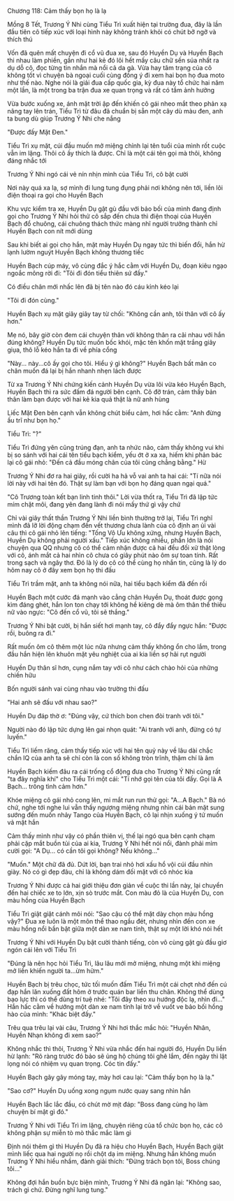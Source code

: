 




Chương 118: Cảm thấy bọn họ là lạ

Mồng 8 Tết, Trương Ý Nhi cùng Tiểu Trì xuất hiện tại trường đua, đây là lần đầu tiên cô tiếp xúc với loại hình này không tránh khỏi có chút bỡ ngỡ và thích thú

Vốn đã quên mất chuyện đi cổ vũ đua xe, sau đó Huyền Dụ và Huyền Bạch thi nhau làm phiền, gần như hai kẻ đó lôi hết mấy câu chữ sến súa nhất ra dụ dỗ cô, đọc từng tin nhắn mà nổi cả da gà. Vừa hay tâm trạng của cô không tốt vì chuyện bà ngoại cuối cùng đồng ý đi xem hai bọn họ đua moto như thế nào. Nghe nói là giải đua cấp quốc gia, kỳ đua này tổ chức hai năm một lần, là một trong ba trận đua xe quan trọng và rất có tầm ảnh hưởng

Vừa bước xuống xe, ánh mặt trời ập đến khiến cô gái nheo mắt theo phản xạ nâng tay lên trán, Tiểu Trì từ đâu đã chuẩn bị sẵn một cây dù màu đen, anh ta bung dù giúp Trương Ý Nhi che nắng

"Được đấy Mặt Đen."

Tiểu Trì xụ mặt, cúi đầu muốn mở miệng chỉnh lại tên tuổi của mình rốt cuộc vẫn im lặng. Thôi cô ấy thích là được. Chỉ là một cái tên gọi mà thôi, không đáng nhắc tới

Trương Ý Nhi ngó cái vẻ nín nhịn mình của Tiểu Trì, cô bật cười

Nơi này quá xa lạ, sợ mình đi lung tung đụng phải nơi không nên tới, liền lôi điện thoại ra gọi cho Huyền Bạch

Khu vực kiểm tra xe, Huyền Dụ gật gù đầu với bảo bối của mình đang định gọi cho Trương Ý Nhi hỏi thử cô sắp đến chưa thì điện thoại của Huyền Bạch đổ chuông, cái chuông thách thức màng nhĩ người trưởng thành chỉ Huyền Bạch con nít mới dùng

Sau khi biết ai gọi cho hắn, mặt mày Huyền Dụ ngay tức thì biến đổi, hắn hừ lạnh lườm nguýt Huyền Bạch không thương tiếc

Huyền Bạch cúp máy, vô cùng đắc ý hắc cằm với Huyền Dụ, đoạn kiêu ngạo ngoắc mông rời đi: "Tôi đi đón tiểu thiên sứ đấy."


Có điều chân mới nhấc lên đã bị tên nào đó cáu kỉnh kéo lại

"Tôi đi đón cùng."

Huyền Bạch xụ mặt giãy giãy tay từ chối: "Không cần anh, tôi thân với cô ấy hơn."

Mẹ nó, bây giờ còn đem cái chuyện thân với không thân ra cãi nhau với hắn đúng không? Huyền Dụ tức muốn bốc khói, mặc tên khốn mặt trắng giãy giụa, thô lỗ kéo hắn ta đi về phía cổng

"Này... này...cô ấy gọi cho tôi. Hiểu ý gì không?" Huyền Bạch bất mãn co chân muốn đá lại bị hắn nhanh nhẹn lách được

Từ xa Trương Ý Nhi chứng kiến cảnh Huyền Dụ vừa lôi vừa kéo Huyền Bạch, Huyền Bạch thì ra sức đấm đá người bên cạnh. Cô đỡ trán, cảm thấy bản thân làm bạn được với hai kẻ kia quả thật là nữ anh hùng

Liếc Mặt Đen bên cạnh vẫn không chút biểu cảm, hơi hấc cằm: "Anh đừng ấu trĩ như bọn họ."

Tiểu Trì: "?"

Tiểu Trì đứng yên cũng trúng đạn, anh ta nhức não, cảm thấy không vui khi bị so sánh với hai cái tên tiểu bạch kiểm, yếu ớt ở xa xa, hiếm khi phản bác lại cô gái nhỏ: "Đến cả đầu móng chân của tôi cũng chẳng bằng." Hừ

Trương Ý Nhi đơ ra hai giây, rồi cười ha hả vỗ vai anh ta hai cái: "Tí nữa nói lời này với hai tên đó. Thật sự làm bạn với bọn họ đáng quan ngại quá."

"Cô Trương toàn kết bạn linh tinh thôi." Lời vừa thốt ra, Tiểu Trì đã lập tức mím chặt môi, đang yên đang lành đi nói mấy thứ gì vậy chứ

Chỉ vài giây thất thần Trương Ý Nhi liền bình thường trở lại, Tiểu Trì nghĩ mình đã lỡ lời động chạm đến vết thương chưa lành của cô định an ủi vài câu thì cô gái nhỏ lên tiếng: "Tống Vô Ưu không xứng, nhưng Huyền Bạch, Huyền Dụ không phải người xấu." Tiếp xúc không nhiều, phần lớn là nói chuyện qua QQ nhưng cô có thể cảm nhận được cả hai đều đối xử thật lòng với cô, ánh mắt cả hai nhìn cô chưa có giây phút nào ôm sự toan tính. Rất trong sạch và ngây thơ. Đó là lý do cô có thể cùng họ nhắn tin, cũng là lý do hôm nay cô ở đây xem bọn họ thi đấu

Tiểu Trì trầm mặt, anh ta không nói nữa, hai tiểu bạch kiểm đã đến rồi

Huyền Bạch một cước đá mạnh vào cẳng chân Huyền Dụ, thoát được gọng kìm đáng ghét, hắn lon ton chạy tới không hề kiêng dè mà ôm thân thể thiếu nữ vào ngực: "Cô đến cổ vũ, tôi sẽ thắng."

Trương Ý Nhi bật cười, bị hắn siết hơi mạnh tay, cô đẩy đẩy ngực hắn: "Được rồi, buông ra đi."


Rất muốn ôm cô thêm một lúc nữa nhưng cảm thấy không ổn cho lắm, trong đầu hắn hiện lên khuôn mặt yêu nghiệt của ai kia liền sợ hãi rụt người

Huyền Dụ thân sĩ hơn, cụng nắm tay với cô như cách chào hỏi của những chiến hữu

Bốn người sánh vai cùng nhau vào trường thi đấu

"Hai anh sẽ đấu với nhau sao?"

Huyền Dụ đáp thờ ơ: "Đúng vậy, cứ thích bon chen đòi tranh với tôi."

Người nào đó lập tức dựng lên gai nhọn quát: "Ai tranh với anh, đừng có tự luyến."

Tiểu Trì liếm răng, cảm thấy tiếp xúc với hai tên quỷ này về lâu dài chắc chắn IQ của anh ta sẽ chỉ còn là con số không tròn trĩnh, thậm chí là âm

Huyền Bạch kiếm đâu ra cái trống cổ động đưa cho Trương Ý Nhi cũng rất "ta đây nghĩa khí" cho Tiểu Trì một cái: "Tí nhớ gọi tên của tôi đấy. Gọi là A Bạch... trông tình cảm hơn."

Khóe miệng cô gái nhỏ cong lên, mi mắt run run thử gọi: "A...A Bạch." Bà nó chứ, nghe tới nghe lui vẫn thấy ngượng miệng nhưng nhìn cái bản mặt sung sướng đến muốn nhảy Tango của Huyền Bạch, cô lại nhịn xuống ý tứ muốn vả mặt hắn

Cảm thấy mình như vậy có phần thiên vị, thế lại ngó qua bên cạnh chạm phải cặp mắt buồn tủi của ai kia, Trương Ý Nhi hết nói nổi, đành phải mỉm cười gọi: "A Dụ... có cần tôi gọi không? Nếu không..."

"Muốn." Một chữ đã đủ. Dứt lời, bạn trai nhỏ hơi xấu hổ vội cúi đầu nhìn giày. Nó có gì đẹp đâu, chỉ là không dám đối mặt với cô nhóc kia

Trương Ý Nhi được cả hai giới thiệu đơn giản về cuộc thi lần này, lại chuyển đến hai chiếc xe to lớn, xịn sò trước mắt. Con màu đỏ là của Huyền Dụ, con màu hồng của Huyền Bạch

Tiểu Trì giật giật cánh môi nói: "Sao cậu có thể mặt dày chọn màu hồng vậy?" Đua xe luôn là một môn thể thao ngầu đét, nhưng nhìn đến con xe màu hồng nổi bần bật giữa một dàn xe nam tính, thật sự một lời khó nói hết

Trương Ý Nhi với Huyền Dụ bật cười thành tiếng, còn vô cùng gật gù đầu giơ ngón cái lên với Tiểu Trì


"Đúng là nên học hỏi Tiểu Trì, lâu lâu mới mở miệng, nhưng một khi miệng mở liền khiến người ta...ừm hửm."

Huyền Bạch bị trêu chọc, tức tối muốn đấm Tiểu Trì một cái chợt nhớ đến cú đạp hắn lăn xuống đất hôm ở trước quán bar liền thu chân. Không thể dùng bạo lực thì có thể dùng trí tuệ nhé: "Tôi đây theo xu hướng độc lạ, nhìn đi..." Hắn hấc cằm về hướng một dàn xe nam tính lại trở về vuốt ve bảo bối hồng hào của mình: "Khác biệt đấy."

Trêu qua trêu lại vài câu, Trương Ý Nhi hơi thắc mắc hỏi: "Huyền Nhân, Huyền Nhạn không đi xem sao?"

Không nhắc thì thôi, Trương Ý Nhi vừa nhắc đến hai người đó, Huyền Dụ liền hừ lạnh: "Rõ ràng trước đó bảo sẽ ủng hộ chúng tôi ghê lắm, đến ngày thì lật lọng nói có nhiệm vụ quan trọng. Cóc tin đấy."

Huyền Bạch gãy gãy móng tay, mày hơi cau lại: "Cảm thấy bọn họ là lạ."

"Sao cơ?" Huyền Dụ uống xong ngụm nước quay sang nhìn hắn

Huyền Bạch lắc lắc đầu, có chút mờ mịt đáp: "Boss đang cùng họ làm chuyện bí mật gì đó."

Trương Ý Nhi với Tiểu Trì im lặng, chuyện riêng của tổ chức bọn họ, các cô không phận sự miễn tò mò thắc mắc làm gì

Định nói thêm gì thì Huyền Dụ đã ra hiệu cho Huyền Bạch, Huyền Bạch giật mình liếc qua hai người nọ rồi chột dạ im miệng. Nhưng hắn không muốn Trương Ý Nhi hiểu nhầm, đành giải thích: "Đừng trách bọn tôi, Boss chúng tôi..."

Không đợi hắn buồn bực biện mình, Trương Ý Nhi đã ngăn lại: "Không sao, trách gì chứ. Đừng nghĩ lung tung."




